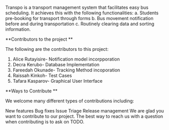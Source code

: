Transpo is a transport management system that facilitates easy bus scheduling.
It achieves this with the following functionalities:
a. Students pre-booking for transport through forms
b. Bus movement notification before and during transportation
c. Routinely clearing data and sorting information.

**Contributors to the project
**

The following are the contributors to this project:
1. Alice Rutayisire- Notification model incorpporation
2. Decra Kerubo- Database Implementation
3. Fareedah Okunade- Tracking Method incoporation
4. Raissah Kinkoh- Test Cases
5. Tafara Kasparov- Graphical User Interface

**Ways to Contribute
**

We welcome many different types of contributions including:

New features
Bug fixes
Issue Triage
Release management
We are glad you want to contribute to our project.
The best way to reach us with a question when contributing is to ask on TODO.









